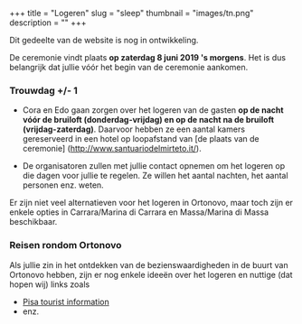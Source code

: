 +++
title = "Logeren"
slug = "sleep"
thumbnail = "images/tn.png"
description = ""
+++

Dit gedeelte van de website is nog in ontwikkeling.

De ceremonie vindt plaats **op zaterdag 8 juni 2019 's morgens**. Het is dus belangrijk dat jullie vóór het begin van de ceremonie aankomen.


### Trouwdag +/- 1

* Cora en Edo gaan zorgen over het logeren van de gasten **op de nacht vóór de bruiloft (donderdag-vrijdag) en op de nacht na de bruiloft (vrijdag-zaterdag)**. Daarvoor hebben ze een aantal kamers gereserveerd in een hotel op loopafstand van [de plaats van de ceremonie] (http://www.santuariodelmirteto.it/).

* De organisatoren zullen met jullie contact opnemen om het logeren op die dagen voor jullie te regelen. Ze willen het aantal nachten, het aantal personen enz. weten.

Er zijn niet veel alternatieven voor het logeren in Ortonovo, maar toch zijn er enkele opties in Carrara/Marina di Carrara en Massa/Marina di Massa beschikbaar.

### Reisen rondom Ortonovo

Als jullie zin in het ontdekken van de bezienswaardigheden in de buurt van Ortonovo hebben, zijn er nog enkele ideeën over het logeren en nuttige (dat hopen wij) links zoals

* [Pisa tourist information](https://pisaitaly.ca/)
* enz.
